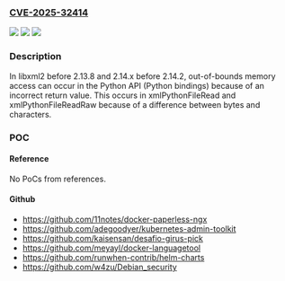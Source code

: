 ### [CVE-2025-32414](https://cve.mitre.org/cgi-bin/cvename.cgi?name=CVE-2025-32414)
![](https://img.shields.io/static/v1?label=Product&message=n%2Fa&color=blue)
![](https://img.shields.io/static/v1?label=Version&message=n%2Fa&color=blue)
![](https://img.shields.io/static/v1?label=Vulnerability&message=n%2Fa&color=brighgreen)

### Description

In libxml2 before 2.13.8 and 2.14.x before 2.14.2, out-of-bounds memory access can occur in the Python API (Python bindings) because of an incorrect return value. This occurs in xmlPythonFileRead and xmlPythonFileReadRaw because of a difference between bytes and characters.

### POC

#### Reference
No PoCs from references.

#### Github
- https://github.com/11notes/docker-paperless-ngx
- https://github.com/adegoodyer/kubernetes-admin-toolkit
- https://github.com/kaisensan/desafio-girus-pick
- https://github.com/meyayl/docker-languagetool
- https://github.com/runwhen-contrib/helm-charts
- https://github.com/w4zu/Debian_security

